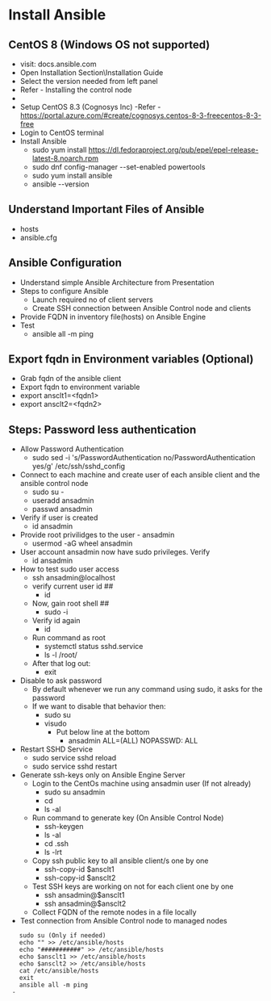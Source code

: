 # Install Ansible

## CentOS 8 (Windows OS not supported)
 - visit: docs.ansible.com
 - Open Installation Section\Installation Guide
 - Select the version needed from left panel
 - Refer - Installing the control node
 - 
 - Setup CentOS 8.3 (Cognosys Inc)
   -Refer - https://portal.azure.com/#create/cognosys.centos-8-3-freecentos-8-3-free
 -  Login to CentOS terminal
 - Install Ansible
   - sudo yum install https://dl.fedoraproject.org/pub/epel/epel-release-latest-8.noarch.rpm
   - sudo dnf config-manager --set-enabled powertools
   - sudo yum install ansible
   - ansible --version
  
## Understand Important Files of Ansible
 - hosts
 - ansible.cfg

## Ansible Configuration
 - Understand simple Ansible Architecture from Presentation
 - Steps to configure Ansible
   - Launch required no of client servers
   - Create SSH connection between Ansible Control node and clients
 - Provide FQDN in inventory file(hosts) on Ansible Engine
 - Test
   - ansible all -m ping

## Export fqdn in Environment variables (Optional)
 - Grab fqdn of the ansible client
 - Export fqdn to environment variable
 - export ansclt1=\<fqdn1\>
 - export ansclt2=\<fqdn2\>

## Steps: Password less authentication
 - Allow Password Authentication
    -  sudo sed -i 's/PasswordAuthentication no/PasswordAuthentication yes/g' /etc/ssh/sshd_config
 - Connect to each machine and create user of each ansible client and the ansible control node
   - sudo su -
   - useradd ansadmin
   - passwd ansadmin
 - Verify if user is created
   - id ansadmin
 - Provide root privilidges to the user - ansadmin
   - usermod -aG wheel ansadmin
 - User account ansadmin now have sudo privileges. Verify
   - id ansadmin
 - How to test sudo user access
   - ssh ansadmin@localhost
   - verify current user id ##
     - id
   - Now, gain root shell ##
     - sudo -i
   - Verify id again
     - id
   - Run command as root
     - systemctl status sshd.service
     - ls -l /root/
   - After that log out:
     - exit
 - Disable to ask password
   - By default whenever we run any command using sudo, it asks for the password
   - If we want to disable that behavior then:
     - sudo su
     - visudo
       - Put below line at the bottom
         - ansadmin ALL=(ALL)   NOPASSWD: ALL
 - Restart SSHD Service
   - sudo service sshd reload
   - sudo service sshd restart
 - Generate ssh-keys only on Ansible Engine Server
   - Login to the CentOs machine using ansadmin user (If not already)
     - sudo su ansadmin
     - cd
     - ls -al
   - Run command to generate key (On Ansible Control Node)
     - ssh-keygen
     - ls -al
     - cd .ssh
     - ls -lrt
   - Copy ssh public key to all ansible client/s one by one
     - ssh-copy-id $ansclt1
     - ssh-copy-id $ansclt2
   - Test SSH keys are working on not for each client one by one
     - ssh ansadmin@$ansclt1
     - ssh ansadmin@$ansclt2
   - Collect FQDN of the remote nodes in a file locally
 - Test connection from Ansible Control node to managed nodes
```
   sudo su (Only if needed)
   echo "" >> /etc/ansible/hosts
   echo "###########" >> /etc/ansible/hosts
   echo $ansclt1 >> /etc/ansible/hosts
   echo $ansclt2 >> /etc/ansible/hosts
   cat /etc/ansible/hosts
   exit
   ansible all -m ping
 - 
```



